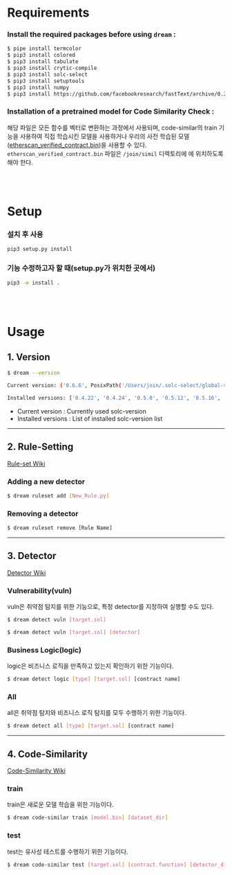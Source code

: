 # Requirements

### Install the required packages before using `dream` :

```bash
$ pipe install termcolor
$ pip3 install colored
$ pip3 install tabulate
$ pip3 install crytic-compile
$ pip3 install solc-select
$ pip3 install setuptools
$ pip3 install numpy
$ pip3 install https://github.com/facebookresearch/fastText/archive/0.2.0.zip --user
```

### Installation of a pretrained model for Code Similarity Check :

해당 파일은 모든 함수를 벡터로 변환하는 과정에서 사용되며, code-similar의 train 기능을 사용하여 직접 학습시킨 모델을 사용하거나 우리의 사전 학습된 모델([etherscan_verified_contract.bin](https://drive.google.com/u/0/uc?id=1oEhbIL4V9582Y5VKp4iiOURGq8qa4cBN&export=download, "link"))을 사용할 수 있다.
`etherscan_verified_contract.bin` 파일은 `/join/simil` 디렉토리에 에 위치하도록 해야 한다.

<br></br>

# Setup

### 설치 후 사용

```bash
pip3 setup.py install
```

### 기능 수정하고자 할 때(setup.py가 위치한 곳에서)

```bash
pip3 -e install .
```

<br></br>

# Usage

## 1. Version

```bash
$ dream --version

Current version: ('0.6.6', PosixPath('/Users/join/.solc-select/global-version'))

Installed versions: ['0.4.22', '0.4.24', '0.5.0', '0.5.12', '0.5.16', '0.6.0', '0.6.6', '0.7.0', '0.7.6', '0.8.0', '0.8.1', '0.8.13', '0.8.19', '0.8.20']
```

- Current version : Currently used solc-version
- Installed versions : List of installed solc-version list

---

## 2. Rule-Setting

[Rule-set Wiki](https://github.com/Namryeong-Kim/Join_Project_v2/wiki/Adding-Removing-a-new-detector)

### Adding a new detector

```bash
$ dream ruleset add [New_Rule.py]
```

### Removing a detector

```bash
$ dream ruleset remove [Rule Name]
```

---

## 3. Detector

[Detector Wiki](https://github.com/Namryeong-Kim/Join_Project_v2/wiki/Detector-Documentation)

### Vulnerability(vuln)

vuln은 취약점 탐지를 위한 기능으로, 특정 detector를 지정하여 실행할 수도 있다.

```bash
$ dream detect vuln [target.sol]
```

```bash
$ dream detect vuln [target.sol] [detector]
```

### Business Logic(logic)

logic은 비즈니스 로직을 만족하고 있는지 확인하기 위한 기능이다.

```bash
$ dream detect logic [type] [target.sol] [contract name]
```

### All

all은 취약점 탐지와 비즈니스 로직 탐지를 모두 수행하기 위한 기능이다.

```bash
$ dream detect all [type] [target.sol] [contract name]
```

---

## 4. Code-Similarity

[Code-Similarity Wiki](https://github.com/Namryeong-Kim/Join_Project_v2/wiki/Code-Similarity-Documentation)

### train

train은 새로운 모델 학습을 위한 기능이다.

```bash
$ dream code-similar train [model.bin] [dataset_dir]
```

### test

test는 유사성 테스트를 수행하기 위한 기능이다.

```bash
$ dream code-similar test [target.sol] [contract.function] [detector_dir] [bin file]
```
